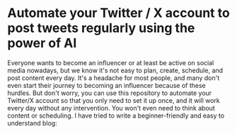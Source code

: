 # Automate your Twitter / X account to post tweets regularly using the power of AI

Everyone wants to become an influencer or at least be active on social media nowadays, but we know it's not easy to plan, create, schedule, and post content every day. It's a headache for most people, and many don't even start their journey to becoming an influencer because of these hurdles. But don't worry, you can use this repository to automate your Twitter/X account so that you only need to set it up once, and it will work every day without any intervention. You won't even need to think about content or scheduling. I have tried to write a beginner-friendly and easy to understand blog:

